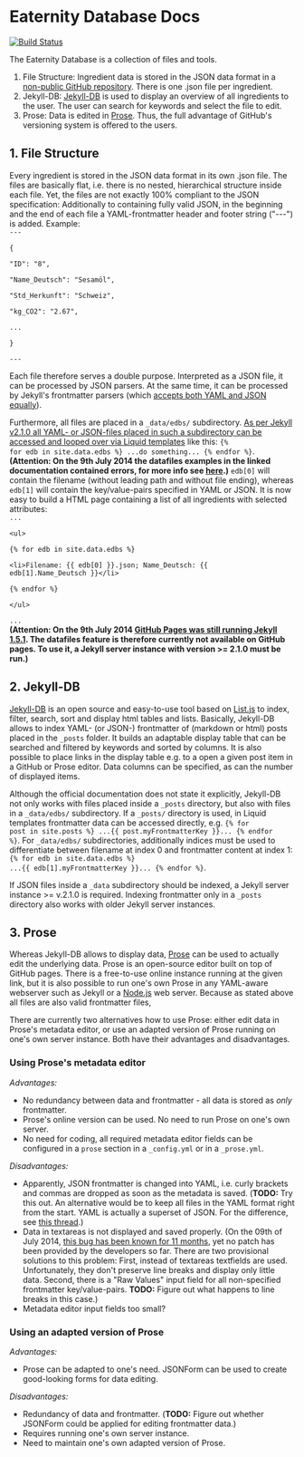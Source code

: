 # Eaternity Database Docs
[![Build Status](https://travis-ci.org/prose/prose.svg?branch=master)](https://travis-ci.org/prose/prose)

The Eaternity Database is a collection of files and tools.
1. File Structure: Ingredient data is stored in the JSON data format in a [non-public GitHub repository](http://prose.io/#eaternity-agent/Eaternity-Datenbank). There is one .json file per ingredient.
2. Jekyll-DB: [Jekyll-DB](https://github.com/rypan/jekyll-db) is used to display an overview of all ingredients to the user. The user can search for keywords and select the file to edit.
3. Prose: Data is edited in [Prose](http://prose.io/). Thus, the full advantage of GitHub's versioning system is offered to the users.

## 1. File Structure
Every ingredient is stored in the JSON data format in its own .json file. The files are basically flat, i.e. there is no nested, hierarchical structure inside each file. Yet, the files are not exactly 100% compliant to the JSON specification: Additionally to containing fully valid JSON, in the beginning and the end of each file a YAML-frontmatter header and footer string ("---") is added. Example:    
<code>\-\-\-  
{  
  "ID": "8",  
  "Name_Deutsch": "Sesamöl",  
  "Std_Herkunft": "Schweiz",  
  "kg_CO2": "2.67",  
  ...  
}  
\-\-\-</code>  

Each file therefore serves a double purpose. Interpreted as a JSON file, it can be processed by JSON parsers. At the same time, it can be processed by Jekyll's frontmatter parsers (which [accepts both YAML and JSON equally](https://github.com/dworthen/js-yaml-front-matter)).

Furthermore, all files are placed in a <code>_data/edbs/</code> subdirectory. [As per Jekyll v2.1.0 all YAML- or JSON-files placed in such a subdirectory can be accessed and looped over via Liquid templates](http://jekyllrb.com/docs/datafiles/) like this: <code>{% for edb in site.data.edbs %} ...do something... {% endfor %}</code>. **(Attention: On the 9th July 2014 the datafiles examples in the linked documentation contained errors, for more info see [here](https://github.com/jekyll/jekyll/pull/2395).)** <code>edb[0]</code> will contain the filename (without leading path and without file ending), whereas <code>edb[1]</code> will contain the key/value-pairs specified in YAML or JSON. It is now easy to build a HTML page containing a list of all ingredients with selected attributes:    
<code>...  
&lt;ul&gt;  
{% for edb in site.data.edbs %}  
  &lt;li&gt;Filename: {{ edb[0] }}.json; Name_Deutsch: {{ edb[1].Name_Deutsch }}&lt;/li&gt;  
{% endfor %}  
&lt;/ul&gt;  
...</code>  
**(Attention: On the 9th July 2014 [GitHub Pages was still running Jekyll 1.5.1](https://pages.github.com/versions/). The datafiles feature is therefore currently not available on GitHub pages. To use it, a Jekyll server instance with version >= 2.1.0 must be run.)**

## 2. Jekyll-DB
[Jekyll-DB](https://github.com/rypan/jekyll-db) is an open source and easy-to-use tool based on [List.js](http://listjs.com/) to index, filter, search, sort and display html tables and lists. Basically, Jekyll-DB allows to index YAML- (or JSON-) frontmatter of (markdown or html) posts placed in the <code>_posts</code> folder. It builds an adaptable display table that can be searched and filtered by keywords and sorted by columns. It is also possible to place links in the display table e.g. to a open a given post item in a GitHub or Prose editor. Data columns can be specified, as can the number of displayed items.

Although the official documentation does not state it explicitly, Jekyll-DB not only works with files placed inside a <code>_posts</code> directory, but also with files in a <code>_data/edbs/</code> subdirectory. If a <code>_posts/</code> directory is used, in Liquid templates frontmatter data can be accessed directly, e.g. <code>{% for post in site.posts %} ...{{ post.myFrontmatterKey }}... {% endfor %}</code>. For <code>_data/edbs/</code> subdirectories, additionally indices must be used to differentiate between filename at index 0 and frontmatter content at index 1: <code>{% for edb in site.data.edbs %} ...{{ edb[1].myFrontmatterKey }}... {% endfor %}</code>.

If JSON files inside a <code>_data</code> subdirectory should be indexed, a Jekyll server instance >= v.2.1.0 is required. Indexing frontmatter only in a <code>_posts</code> directory also works with older Jekyll server instances.

## 3. Prose
Whereas Jekyll-DB allows to display data, [Prose](http://prose.io/) can be used to actually edit the underlying data. Prose is an open-source editor built on top of GitHub pages. There is a free-to-use online instance running at the given link, but it is also possible to run one's own Prose in any YAML-aware webserver such as Jekyll or a [Node.js](http://nodejs.org/) web server. Because as stated above all files are also valid frontmatter files, 

There are currently two alternatives how to use Prose: either edit data in Prose's metadata editor, or use an adapted version of Prose running on one's own server instance. Both have their advantages and disadvantages.

### Using Prose's metadata editor
_Advantages:_
- No redundancy between data and frontmatter - all data is stored as _only_ frontmatter.
- Prose's online version can be used. No need to run Prose on one's own server.
- No need for coding, all required metadata editor fields can be configured in a <code>prose</code> section in a <code>_config.yml</code> or in a <code>_prose.yml</code>.

_Disadvantages:_
- Apparently, JSON frontmatter is changed into YAML, i.e. curly brackets and commas are dropped as soon as the metadata is saved. (**TODO:** Try this out. An alternative would be to keep all files in the YAML format right from the start. YAML is actually a superset of JSON. For the difference, see [this thread](http://stackoverflow.com/questions/1726802/what-is-the-difference-between-yaml-and-json-when-to-prefer-one-over-the-other).)
- Data in textareas is not displayed and saved properly. (On the 09th of July 2014, [this bug has been known for 11 months](https://github.com/prose/prose/issues/582), yet no patch has been provided by the developers so far. There are two provisional solutions to this problem: First, instead of textareas textfields are used. Unfortunately, they don't preserve line breaks and display only little data. Second, there is a "Raw Values" input field for all non-specified frontmatter key/value-pairs. **TODO:** Figure out what happens to line breaks in this case.)
- Metadata editor input fields too small?

### Using an adapted version of Prose
_Advantages:_
- Prose can be adapted to one's need. JSONForm can be used to create good-looking forms for data editing.

_Disadvantages:_
- Redundancy of data and frontmatter. (**TODO:** Figure out whether JSONForm could be applied for editing frontmatter data.)
- Requires running one's own server instance.
- Need to maintain one's own adapted version of Prose.